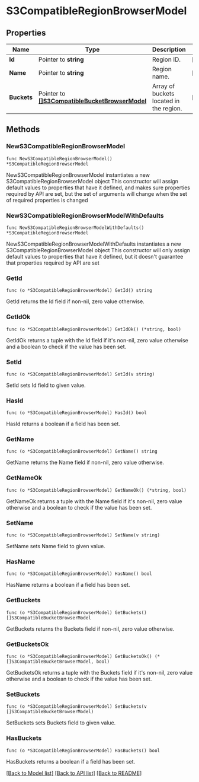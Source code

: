 # S3CompatibleRegionBrowserModel

## Properties

Name | Type | Description | Notes
------------ | ------------- | ------------- | -------------
**Id** | Pointer to **string** | Region ID. | [optional] 
**Name** | Pointer to **string** | Region name. | [optional] 
**Buckets** | Pointer to [**[]S3CompatibleBucketBrowserModel**](S3CompatibleBucketBrowserModel.md) | Array of buckets located in the region. | [optional] 

## Methods

### NewS3CompatibleRegionBrowserModel

`func NewS3CompatibleRegionBrowserModel() *S3CompatibleRegionBrowserModel`

NewS3CompatibleRegionBrowserModel instantiates a new S3CompatibleRegionBrowserModel object
This constructor will assign default values to properties that have it defined,
and makes sure properties required by API are set, but the set of arguments
will change when the set of required properties is changed

### NewS3CompatibleRegionBrowserModelWithDefaults

`func NewS3CompatibleRegionBrowserModelWithDefaults() *S3CompatibleRegionBrowserModel`

NewS3CompatibleRegionBrowserModelWithDefaults instantiates a new S3CompatibleRegionBrowserModel object
This constructor will only assign default values to properties that have it defined,
but it doesn't guarantee that properties required by API are set

### GetId

`func (o *S3CompatibleRegionBrowserModel) GetId() string`

GetId returns the Id field if non-nil, zero value otherwise.

### GetIdOk

`func (o *S3CompatibleRegionBrowserModel) GetIdOk() (*string, bool)`

GetIdOk returns a tuple with the Id field if it's non-nil, zero value otherwise
and a boolean to check if the value has been set.

### SetId

`func (o *S3CompatibleRegionBrowserModel) SetId(v string)`

SetId sets Id field to given value.

### HasId

`func (o *S3CompatibleRegionBrowserModel) HasId() bool`

HasId returns a boolean if a field has been set.

### GetName

`func (o *S3CompatibleRegionBrowserModel) GetName() string`

GetName returns the Name field if non-nil, zero value otherwise.

### GetNameOk

`func (o *S3CompatibleRegionBrowserModel) GetNameOk() (*string, bool)`

GetNameOk returns a tuple with the Name field if it's non-nil, zero value otherwise
and a boolean to check if the value has been set.

### SetName

`func (o *S3CompatibleRegionBrowserModel) SetName(v string)`

SetName sets Name field to given value.

### HasName

`func (o *S3CompatibleRegionBrowserModel) HasName() bool`

HasName returns a boolean if a field has been set.

### GetBuckets

`func (o *S3CompatibleRegionBrowserModel) GetBuckets() []S3CompatibleBucketBrowserModel`

GetBuckets returns the Buckets field if non-nil, zero value otherwise.

### GetBucketsOk

`func (o *S3CompatibleRegionBrowserModel) GetBucketsOk() (*[]S3CompatibleBucketBrowserModel, bool)`

GetBucketsOk returns a tuple with the Buckets field if it's non-nil, zero value otherwise
and a boolean to check if the value has been set.

### SetBuckets

`func (o *S3CompatibleRegionBrowserModel) SetBuckets(v []S3CompatibleBucketBrowserModel)`

SetBuckets sets Buckets field to given value.

### HasBuckets

`func (o *S3CompatibleRegionBrowserModel) HasBuckets() bool`

HasBuckets returns a boolean if a field has been set.


[[Back to Model list]](../README.md#documentation-for-models) [[Back to API list]](../README.md#documentation-for-api-endpoints) [[Back to README]](../README.md)


